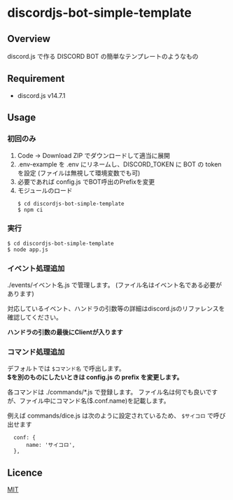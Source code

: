 # discordjs-bot-simple-template

## Overview
discord.js で作る DISCORD BOT の簡単なテンプレートのようなもの

## Requirement
* discord.js v14.7.1

## Usage
### 初回のみ
1. Code -> Download ZIP でダウンロードして適当に展開
1. .env-example を .env にリネームし、DISCORD_TOKEN に BOT の token を設定 (ファイルは無視して環境変数でも可)
1. 必要であれば config.js でBOT呼出のPrefixを変更
1. モジュールのロード
   ```
   $ cd discordjs-bot-simple-template
   $ npm ci
   ```


### 実行
```
$ cd discordjs-bot-simple-template
$ node app.js
```

### イベント処理追加
./events/イベント名.js で管理します。 (ファイル名はイベント名である必要があります)

対応しているイベント、ハンドラの引数等の詳細はdiscord.jsのリファレンスを確認してください。

**ハンドラの引数の最後にClientが入ります**

### コマンド処理追加
デフォルトでは `$コマンド名` で呼出します。  
**$を別のものにしたいときは config.js の prefix を変更します。**

各コマンドは ./commands/*.js で登録します。
ファイル名は何でも良いですが、ファイル中にコマンド名($.conf.name)を記載します。

例えば commands/dice.js は次のように設定されているため、 `$サイコロ` で呼び出せます
```
  conf: {
      name: 'サイコロ',
  },
```

## Licence

[MIT](https://github.com/rag769/discordjs-bot-simple-template/blob/main/LICENSE)